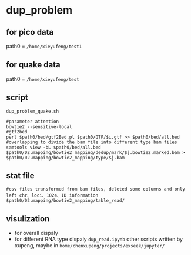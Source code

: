 # dup_problem
## for pico data
path0 = `/home/xieyufeng/test1`
## for quake data
path0 = `/home/xieyufeng/test`

## script
`dup_problem_quake.sh`

```
#parameter attention
bowtie2 --sensitive-local
#gtf2bed
perl $path0/bed/gtf2Bed.pl $path0/GTF/$i.gtf >> $path0/bed/all.bed
#overlapping to divide the bam file into different type bam files
samtools view -bL $path0/bed/all.bed $path0/02.mapping/bowtie2_mapping/dedup/mark/$j.bowtie2.marked.bam > $path0/02.mapping/bowtie2_mapping/type/$j.bam

```
## stat file
```
#csv files transformed from bam files, deleted some columns and only left chr、loci、1024、ID information
$path0/02.mapping/bowtie2_mapping/table_read/
```

## visulization
* for overall dispaly
* for different RNA type dispaly
`dup_read.ipynb`
other scripts written by xupeng, maybe in `home/chenxupeng/projects/exseek/jupyter/`
